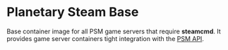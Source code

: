 # Planetary Steam Base
Base container image for all PSM game servers that require **steamcmd**. It provides game server containers tight integration with the [PSM API](https://github.com/planetary-server-manager/api-server).